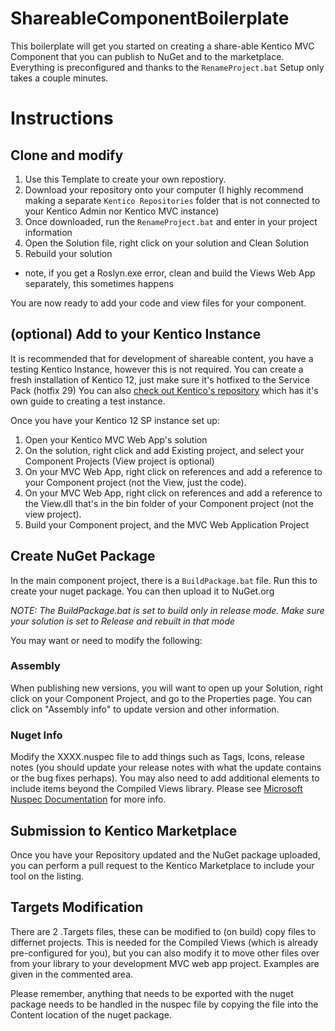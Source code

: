 # ShareableComponentBoilerplate
This boilerplate will get you started on creating a share-able Kentico MVC Component that you can publish to NuGet and to the marketplace.  Everything is preconfigured and thanks to the `RenameProject.bat` Setup only takes a couple minutes.

# Instructions
## Clone and modify
1. Use this Template to create your own repostiory.
1. Download your repository onto your computer (I highly recommend making a separate `Kentico Repositories` folder that is not connected to your Kentico Admin nor Kentico MVC instance)
1. Once downloaded, run the `RenameProject.bat` and enter in your project information
1. Open the Solution file, right click on your solution and Clean Solution
1. Rebuild your solution
  * note, if you get a Roslyn.exe error, clean and build the Views Web App separately, this sometimes happens

You are now ready to add your code and view files for your component.

## (optional) Add to your Kentico Instance
It is recommended that for development of shareable content, you have a testing Kentico Instance, however this is not required.  You can create a fresh installation of Kentico 12, just make sure it's hotfixed to the Service Pack (hotfix 29)  You can also [check out Kentico's repository](https://github.com/Kentico/ems-mvc-component-starter) which has it's own guide to creating a test instance.

Once you have your Kentico 12 SP instance set up:

1. Open your Kentico MVC Web App's solution
1. On the solution, right click and add Existing project, and select your Component Projects (View project is optional)
1. On your MVC Web App, right click on references and add a reference to your Component project (not the View, just the code).
1. On your MVC Web App, right click on references and add a reference to the View.dll that's in the bin folder of your Component project (not the view project).
1. Build your Component project, and the MVC Web Application Project

## Create NuGet Package
In the main component project, there is a `BuildPackage.bat` file.  Run this to create your nuget package.  You can then upload it to NuGet.org

*NOTE: The BuildPackage.bat is set to build only in release mode.  Make sure your solution is set to Release and rebuilt in that mode*

You may want or need to modify the following:

### Assembly
When publishing new versions, you will want to open up your Solution, right click on your Component Project, and go to the Properties page.  You can click on "Assembly info" to update version and other information.

### Nuget Info
Modify the XXXX.nuspec file to add things such as Tags, Icons, release notes (you should update your release notes with what the update contains or the bug fixes perhaps).  You may also need to add additional <file> elements to include items beyond the Compiled Views library.  Please see [Microsoft Nuspec Documentation](https://docs.microsoft.com/en-us/nuget/reference/nuspec]) for more info.
  
## Submission to Kentico Marketplace
Once you have your Repository updated and the NuGet package uploaded, you can perform a pull request to the Kentico Marketplace to include your tool on the listing.

## Targets Modification
There are 2 .Targets files, these can be modified to (on build) copy files to differnet projects.  This is needed for the Compiled Views (which is already pre-configured for you), but you can also modify it to move other files over from your library to your development MVC web app project.  Examples are given in the commented area.

Please remember, anything that needs to be exported with the nuget package needs to be handled in the nuspec file by copying the file into the Content location of the nuget package.
